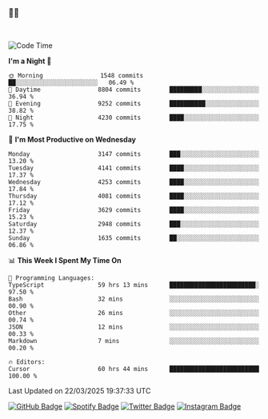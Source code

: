 ### 🤙🍺

<!-- <a href="https://github-readme-stats.vercel.app/api?username=hzak2xx&count_private=true&show_icons=true&theme=dracula">
  <img align="center" src="https://github-readme-stats.vercel.app/api?username=hzak2xx&count_private=true&show_icons=true&theme=dracula" />
</a>
</br> -->
</br>

<!--START_SECTION:waka-->
![Code Time](http://img.shields.io/badge/Code%20Time-3%2C997%20hrs%2040%20mins-blue)

**I'm a Night 🦉** 

```text
🌞 Morning                1548 commits        ██░░░░░░░░░░░░░░░░░░░░░░░   06.49 % 
🌆 Daytime                8804 commits        █████████░░░░░░░░░░░░░░░░   36.94 % 
🌃 Evening                9252 commits        ██████████░░░░░░░░░░░░░░░   38.82 % 
🌙 Night                  4230 commits        ████░░░░░░░░░░░░░░░░░░░░░   17.75 % 
```
📅 **I'm Most Productive on Wednesday** 

```text
Monday                   3147 commits        ███░░░░░░░░░░░░░░░░░░░░░░   13.20 % 
Tuesday                  4141 commits        ████░░░░░░░░░░░░░░░░░░░░░   17.37 % 
Wednesday                4253 commits        ████░░░░░░░░░░░░░░░░░░░░░   17.84 % 
Thursday                 4081 commits        ████░░░░░░░░░░░░░░░░░░░░░   17.12 % 
Friday                   3629 commits        ████░░░░░░░░░░░░░░░░░░░░░   15.23 % 
Saturday                 2948 commits        ███░░░░░░░░░░░░░░░░░░░░░░   12.37 % 
Sunday                   1635 commits        ██░░░░░░░░░░░░░░░░░░░░░░░   06.86 % 
```


📊 **This Week I Spent My Time On** 

```text
💬 Programming Languages: 
TypeScript               59 hrs 13 mins      ████████████████████████░   97.50 % 
Bash                     32 mins             ░░░░░░░░░░░░░░░░░░░░░░░░░   00.90 % 
Other                    26 mins             ░░░░░░░░░░░░░░░░░░░░░░░░░   00.74 % 
JSON                     12 mins             ░░░░░░░░░░░░░░░░░░░░░░░░░   00.33 % 
Markdown                 7 mins              ░░░░░░░░░░░░░░░░░░░░░░░░░   00.20 % 

🔥 Editors: 
Cursor                   60 hrs 44 mins      █████████████████████████   100.00 % 
```


 Last Updated on 22/03/2025 19:37:33 UTC
<!--END_SECTION:waka-->

[![GitHub Badge](https://img.shields.io/badge/GitHub-100000?style=for-the-badge&logo=github&logoColor=white)](https://github.com/hzak2xx)
[![Spotify Badge](https://img.shields.io/badge/Spotify-1ED760?&style=for-the-badge&logo=spotify&logoColor=white)](https://open.spotify.com/user/uf90s6sbbh75a1mt44clkhkvf)
[![Twitter Badge](https://img.shields.io/badge/Twitter-1DA1F2?style=for-the-badge&logo=twitter&logoColor=white)](https://twitter.com/hzak2xx)
[![Instagram Badge](https://img.shields.io/badge/Instagram-E4405F?style=for-the-badge&logo=instagram&logoColor=white)](https://www.instagram.com/hzak2xx/)
